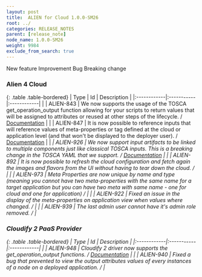 ```yaml
---
layout: post
title:  ALIEN for Cloud 1.0.0-SM26
root: ../
categories: RELEASE_NOTES
parent: [release_note]
node_name: 1.0.0-SM26
weight: 9984
exclude_from_search: true
---
```





<i class="fa fa-plus text-success"></i> New feature <i class="fa fa-level-up text-primary"></i> Improvement  <i class="fa fa-bug text-danger"></i> Bug <i class="fa fa-exclamation-triangle text-warning"></i> Breaking change


### Alien 4 Cloud



  {: .table .table-bordered}
  | Type        | Id         | Description |
  |:------------|:-----------|:------------|
    |  <i class="fa fa-plus text-success"></i> | ALIEN-843 | We now supports the usage of the TOSCA get_operation_output function allowing for your scripts to return values that will be assigned to attributes or reused at other steps of the lifecycle. / [Documentation](#/documentation/devops_guide/tosca_grammar/get_operation_output_definition.html) |
    |  <i class="fa fa-plus text-success"></i> | ALIEN-847 | It is now possible to reference inputs that will reference values of meta-properties or tag defined at the cloud or application level (and that won't be displayed to the deployer user). / [Documentation](#/documentation/user_guide/application/application_management_advanced_inputs.html) |
    |  <i class="fa fa-exclamation-triangle text-warning">  <i class="fa fa-plus text-success"></i> | ALIEN-926 | We now support input artifacts to be linked to multiple components just like classical TOSCA inputs. This is a breaking change in the TOSCA YAML that we support. / [Documentation](#/documentation/devops_guide/tosca_grammar/topology_template.html) |
      |  <i class="fa fa-level-up text-primary"></i> | ALIEN-892 | It is now possible to refresh the cloud configuration and fetch again the images and flavors from the UI without having to tear down the cloud. /  |
    |  <i class="fa fa-level-up text-primary"></i> | ALIEN-973 | Meta Properties are now unique by name and type (meaning you cannot have two meta-properties with the same name for a target application but you can have two meta with same name - one for cloud and one for application) /  |
      |  <i class="fa fa-bug text-danger"></i> | ALIEN-922 | Fixed an issue in the display of the meta-properties on application view when values where changed. /  |
    |  <i class="fa fa-bug text-danger"></i> | ALIEN-939 | The last admin user cannot have it's admin role removed. /  |
  


### Cloudify 2 PaaS Provider



  {: .table .table-bordered}
  | Type        | Id         | Description |
  |:------------|:-----------|:------------|
    |  <i class="fa fa-plus text-success"></i> | ALIEN-948 | Cloudify 2 driver now supports the get_operation_output functions. / [Documentation](#/documentation/cloudify2_driver/operation_outputs.html) |
        |  <i class="fa fa-bug text-danger"></i> | ALIEN-940 | Fixed a bug that prevented to view the output attributes values of every instances of a node on a deployed application. /  |
  

